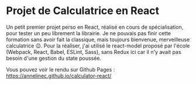 # Projet de Calculatrice en React

Un petit premier projet perso en React, réalisé en cours de spécialisation, pour tester un peu librement la librairie. Je ne pouvais pas finir cette formation sans avoir fait la classique, mais toujours bienvenue, merveilleuse calculatrice 😉. Pour la réaliser, j'ai utilisé le react-model proposé par l'école (Webpack, React, Babel, ESLint, Sass), sans Redux ici car il n'y avait pas besoin d'une gestion du state poussée.

Vous pouvez voir le rendu sur Github Pages : https://annelinec.github.io/calculator-react/
